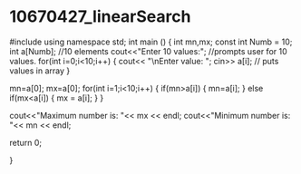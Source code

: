# 10670427_linearSearch
#include <iostream>
using namespace std;
int main ()
{
int mn,mx;
const int Numb = 10;
int a[Numb]; //10 elements
cout<<"Enter 10 values:"; //prompts user for 10 values.
for(int i=0;i<10;i++)
{
cout<< "\nEnter value: ";
cin>> a[i]; // puts values in array
}

mn=a[0];
mx=a[0];
for(int i=1;i<10;i++)
	{
		if(mn>a[i])
		{
			mn=a[i];
		}
		else if(mx<a[i])
		{
			mx = a[i];
		}
	}

cout<<"Maximum number is: "<< mx << endl;
cout<<"Minimum number is: "<< mn << endl;

return 0;

}
